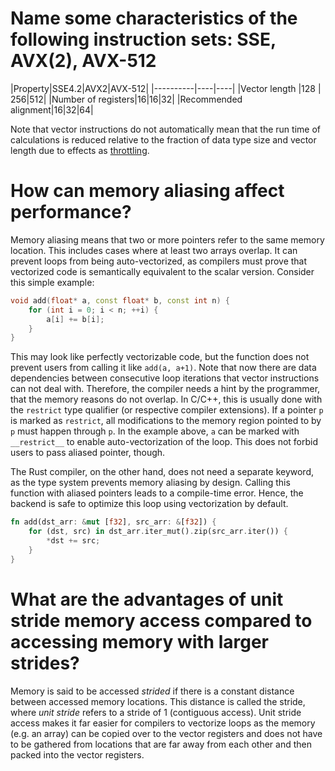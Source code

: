 # Name some characteristics of the following instruction sets: SSE, AVX(2), AVX-512
|Property|SSE4.2|AVX2|AVX-512|
|----------|----|----|
|Vector length |128 | 256|512|
|Number of registers|16|16|32|
|Recommended alignment|16|32|64|

Note that vector instructions do not automatically mean that the run time of calculations is reduced relative to the fraction of data type size and vector length due to effects as [throttling](https://lemire.me/blog/2018/09/07/avx-512-when-and-how-to-use-these-new-instructions/).

# How can memory aliasing affect performance?
Memory aliasing means that two or more pointers refer to the same memory location.
This includes cases where at least two arrays overlap.
It can prevent loops from being auto-vectorized, as compilers must prove that vectorized code is semantically equivalent to the scalar version.
Consider this simple example:
```cpp
void add(float* a, const float* b, const int n) {
    for (int i = 0; i < n; ++i) {
        a[i] += b[i];
    }
}
```
This may look like perfectly vectorizable code, but the function does not prevent users from calling it like `add(a, a+1)`.
Note that now there are data dependencies between consecutive loop iterations that vector instructions can not deal with.
Therefore, the compiler needs a hint by the programmer, that the memory reasons do not overlap.
In C/C++, this is usually done with the `restrict` type qualifier (or respective compiler extensions).
If a pointer `p` is marked as `restrict`, all modifications to the memory region pointed to by `p` must happen through `p`.
In the example above, `a` can be marked with `__restrict__` to enable auto-vectorization of the loop.
This does not forbid users to pass aliased pointer, though.

The Rust compiler, on the other hand, does not need a separate keyword, as the type system prevents memory aliasing by design.
Calling this function with aliased pointers leads to a compile-time error.
Hence, the backend is safe to optimize this loop using vectorization by default.
```rust
fn add(dst_arr: &mut [f32], src_arr: &[f32]) {
    for (dst, src) in dst_arr.iter_mut().zip(src_arr.iter()) {
        *dst += src;
    }
}
```

# What are the advantages of unit stride memory access compared to accessing memory with larger strides?
Memory is said to be accessed *strided* if there is a constant distance between accessed memory locations.
This distance is called the stride, where *unit stride* refers to a stride of 1 (contiguous access).
Unit stride access makes it far easier for compilers to vectorize loops as the memory (e.g. an array) can be copied over to the vector registers and does not have to be gathered from locations that are far away from each other and then packed into the vector registers.
